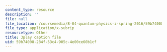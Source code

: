 ```yaml
---
content_type: resource
description: ''
file: null
file_location: /coursemedia/8-04-quantum-physics-i-spring-2016/59b74008284f53c4905c4e00ce60b1cf_lWTUcojZ_gQ.vtt
file_type: application/x-subrip
resourcetype: Other
title: 3play caption file
uid: 59b74008-284f-53c4-905c-4e00ce60b1cf
---
```

